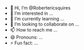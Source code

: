 - 👋 Hi, I’m @Robertericsquires
- 👀 I’m interested in ...
- 🌱 I’m currently learning ...
- 💞️ I’m looking to collaborate on ...
- 📫 How to reach me ...
- 😄 Pronouns: ...
- ⚡ Fun fact: ...

<!---
Robertericsquires/Robertericsquires is a ✨ special ✨ repository because its `README.md` (this file) appears on your GitHub profile.
You can click the Preview link to take a look at your changes.
--->
